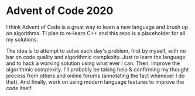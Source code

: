 # Advent of Code 2020

I think Advent of Code is a great way to learn a new language and brush up on algorithms.
TI plan to re-learn C++ and this repo is a placeholder for all my solutions.

The idea is to attempt to solve each day's problem, first by myself, with no bar on code quality and algorithmic complexity. Just to learn the language and to hack a working solution using what ever I can.
Then, improve the algorithmic complexity. I'll probably be taking help & confirming my thought process from others and online forums (annotating the fact whenever I do that).
And finally, work on using modern language features to improve the code itself.

